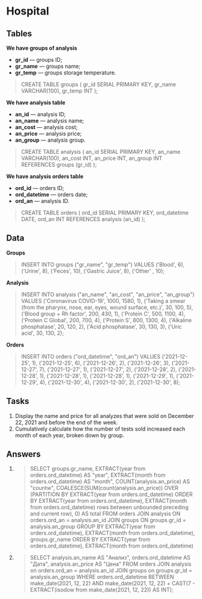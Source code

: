 # Hospital

## Tables

**We have groups of analysis**

* **gr_id** — groups ID;
* **gr_name** — groups name;
* **gr_temp** — groups storage temperature.

> CREATE TABLE groups (
> gr_id SERIAL PRIMARY KEY, 
> gr_name VARCHAR(100), 
> gr_temp INT
> );

**We have analysis table**

* **an_id** — analysis ID;
* **an_name** — analysis name;
* **an_cost** — analysis cost;
* **an_price** — analysis price;
* **an_group** — analysis group.

> CREATE TABLE analysis (
> an_id SERIAL PRIMARY KEY, 
> an_name VARCHAR(100), 
> an_cost INT, 
> an_price INT, 
> an_group INT REFERENCES groups (gr_id)
> );

**We have analysis orders table**

* **ord_id** — orders ID;
* **ord_datetime** — orders date;
* **ord_an** — analysis ID.

> CREATE TABLE orders (
> ord_id SERIAL PRIMARY KEY, 
> ord_datetime DATE, 
> ord_an INT REFERENCES analysis (an_id)
> );

## Data

**Groups**

> INSERT INTO groups ("gr_name", "gr_temp") 
> VALUES ('Blood', 6), ('Urine', 8), ('Feces', 10), ('Gastric Juice', 8), ('Other' , 10);

**Analysis**

> INSERT INTO analysis ("an_name", "an_cost", "an_price", "an_group") 
> VALUES ('Coronavirus COVID-19', 1000, 1580, 1), 
> ('Taking a smear (from the pharynx, nose, ear, eyes, wound surface, etc.)', 30, 100, 5), 
> ('Blood group + Rh factor', 200, 430, 1), 
> ('Protein C', 500, 1100, 4), 
> ('Protein C Global', 200, 700, 4), 
> ('Protein S', 800, 1300, 4), 
> ('Alkaline phosphatase', 20, 120, 2), 
> ('Acid phosphatase', 30, 130, 3), 
> ('Uric acid', 30, 130, 2);

**Orders**

> INSERT INTO orders ("ord_datetime", "ord_an")
> VALUES ('2021-12-25', 1), 
> ('2021-12-25', 6), 
> ('2021-12-26', 2), 
> ('2021-12-26', 3), 
> ('2021-12-27', 7), 
> ('2021-12-27', 1), 
> ('2021-12-27', 2), 
> ('2021-12-28', 2), 
> ('2021-12-28', 1), 
> ('2021-12-28', 1), 
> ('2021-12-28', 1), 
> ('2021-12-29', 1), 
> ('2021-12-29', 4), 
> ('2021-12-30', 4), 
> ('2021-12-30', 2), 
> ('2021-12-30', 8);

## Tasks

 1. Display the name and price for all analyzes that were sold on December 22, 2021 and before the end of the week.
 2. Cumulatively calculate how the number of tests sold increased each month of each year, broken down by group.
 
## Answers

 1. > SELECT groups.gr_name, 
    > EXTRACT(year from orders.ord_datetime) AS "year", 
    > EXTRACT(month from orders.ord_datetime) AS "month", 
    > COUNT(analysis.an_price) AS "countw",
    > COALESCE(SUM(count(analysis.an_price)) OVER (PARTITION BY EXTRACT(year from orders.ord_datetime) ORDER BY EXTRACT(year from orders.ord_datetime), EXTRACT(month from orders.ord_datetime)
    > rows between unbounded preceding and current row), 0) AS total 
    > FROM orders 
    > JOIN analysis ON orders.ord_an = analysis.an_id 
    > JOIN groups ON groups.gr_id = analysis.an_group 
    > GROUP BY EXTRACT(year from orders.ord_datetime), EXTRACT(month from orders.ord_datetime), groups.gr_name 
    > ORDER BY EXTRACT(year from orders.ord_datetime), EXTRACT(month from orders.ord_datetime)
    
 2. > SELECT analysis.an_name AS "Анализ", orders.ord_datetime AS "Дата", analysis.an_price AS "Цена"
    > FROM orders 
    > JOIN analysis on orders.ord_an = analysis.an_id 
    > JOIN groups on groups.gr_id = analysis.an_group 
    > WHERE orders.ord_datetime BETWEEN  make_date(2021, 12, 22) AND make_date(2021, 12, 22) + CAST(7 - EXTRACT(isodow from make_date(2021, 12, 22)) AS INT);
